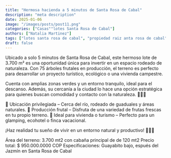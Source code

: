 ```yaml
---
title: "Hermosa hacienda a 5 minutos de Santa Rosa de Cabal"
description: "meta description"
date: 2025-01-06
image: "/images/posts/post11.png"
categories: ["Casas""lotes Santa Rosa de Cabal"]
authors: ["Natalia Martinez"]
tags: ["lotes santa rosa de cabal", "propiedad raiz anta rosa de cabal","propiedades risaralda", "propiedad raiz"]
draft: false
---
```


 Ubicado a solo 5 minutos de Santa Rosa de Cabal, este hermoso lote de 3.700 m² es una oportunidad única para invertir en un espacio rodeado de naturaleza. Con 75 árboles frutales en producción, el terreno es perfecto para desarrollar un proyecto turístico, ecológico o una vivienda campestre.

Cuenta con amplias zonas verdes y un entorno tranquilo, ideal para el descanso. Además, su cercanía a la ciudad lo hace una opción estratégica para quienes buscan comodidad y contacto con la naturaleza. 🌳🏡🌄

📍 Ubicación privilegiada – Cerca del río, rodeado de guaduales y áreas naturales.
🍊 Producción frutal – Disfruta de una variedad de frutas frescas en tu propio terreno.
🏡 Ideal para vivienda o turismo – Perfecto para un glamping, ecohotel o finca vacacional.

¡Haz realidad tu sueño de vivir en un entorno natural y productivo! 🌱🔑✨

Área del terreno: 3.700 mt2 con cabaña principal de de 120 mt2
Precio total: $ 950.000.0000 COP
Especificaciones: Guayabito bajo, espués del Jazmín en Santa Rosa de Cabal


